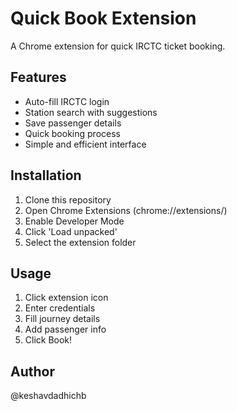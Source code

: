 ﻿# Quick Book Extension 

A Chrome extension for quick IRCTC ticket booking.

## Features 
- Auto-fill IRCTC login
- Station search with suggestions
- Save passenger details
- Quick booking process
- Simple and efficient interface

## Installation 
1. Clone this repository
2. Open Chrome Extensions (chrome://extensions/)
3. Enable Developer Mode
4. Click 'Load unpacked'
5. Select the extension folder

## Usage 
1. Click extension icon
2. Enter credentials
3. Fill journey details
4. Add passenger info
5. Click Book!

## Author 
@keshavdadhichb
